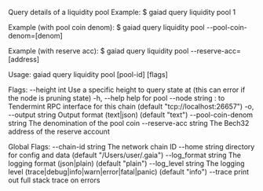 Query details of a liquidity pool
Example:
$ gaiad query liquidity pool 1

Example (with pool coin denom):
$ gaiad query liquidity pool --pool-coin-denom=[denom]

Example (with reserve acc):
$ gaiad query liquidity pool --reserve-acc=[address]

Usage:
  gaiad query liquidity pool [pool-id] [flags]

Flags:
      --height int               Use a specific height to query state at (this can error if the node is pruning state)
  -h, --help                     help for pool
      --node string              <host>:<port> to Tendermint RPC interface for this chain (default "tcp://localhost:26657")
  -o, --output string            Output format (text|json) (default "text")
      --pool-coin-denom string   The denomination of the pool coin
      --reserve-acc string       The Bech32 address of the reserve account

Global Flags:
      --chain-id string     The network chain ID
      --home string         directory for config and data (default "/Users/user/.gaia")
      --log_format string   The logging format (json|plain) (default "plain")
      --log_level string    The logging level (trace|debug|info|warn|error|fatal|panic) (default "info")
      --trace               print out full stack trace on errors

